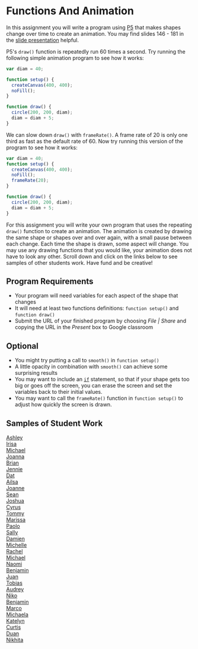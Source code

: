Functions And Animation
=======================
In this assignment you will write a program using [P5](https://editor.p5js.org/) that makes shapes change over time to create an animation. You may find slides 146 - 181 in the [slide presentation](https://docs.google.com/presentation/d/1fm_Di0qR4HpRWTf8tJtcW3u5by3OrilfXIPZ517K1js/edit?usp=sharing) helpful.  

P5's `draw()` function is repeatedly run 60 times a second. Try running the following simple animation program to see how it works:
```javascript
var diam = 40;

function setup() {
  createCanvas(400, 400);
  noFill();
}

function draw() {
  circle(200, 200, diam);
  diam = diam + 5;
}
```
We can slow down `draw()` with `frameRate()`. A frame rate of 20 is only one third as fast as the default rate of 60. Now try running this version of the program to see how it works:
```javascript
var diam = 40;
function setup() {
  createCanvas(400, 400);
  noFill();
  frameRate(20);
}

function draw() {
  circle(200, 200, diam);
  diam = diam + 5;
}
```

For this assignment you will write your own program that uses the repeating `draw()` function to create an animation. The animation is created by drawing the same shape or shapes over and over again, with a small pause between each change. Each time the shape is drawn, some aspect will change. You may use any drawing functions that you would like, your animation does not have to look any other. Scroll down and click on the links below to see samples of other students work. Have fund and be creative!    

Program Requirements
--------------------
* Your program will need variables for each aspect of the shape that changes
* It will need at least two functions definitions: `function setup()` and `function draw()`  
* Submit the URL of your finished program by choosing *File | Share* and copying the URL in the *Present* box to Google classroom



Optional   
--------
* You might try putting a call to `smooth()` in `function setup()`
* A little opacity in combination with `smooth()` can achieve some surprising results
* You may want to include an [`if`](https://p5js.org/reference/#/p5/if-else) statement, so that if your shape gets too big or goes off the screen, you can erase the screen and set the variables back to their initial values.
* You may want to call the `frameRate()` function in `function setup()` to adjust how quickly the screen is drawn.   

Samples of Student Work   
-----------------------   
[Ashley](https://editor.p5js.org/ashan-voltaic/present/GsaOFoh_B)   
[Irisa](https://editor.p5js.org/irchu1/present/GYNfsvIY1)   
[Michael](https://editor.p5js.org/mibennett1/present/Nml25fTqF)   
[Joanna](https://editor.p5js.org/jogaray-velazquez/present/aqVVk50nb)   
[Brian](https://editor.p5js.org/brsen/present/ufSUNNzKR)   
[Jennie](https://editor.p5js.org/jilin20/present/8cAVGZ6qX)   
[Dat](https://editor.p5js.org/tuduong1/present/v5J5r-tbL)   
[Ailsa](https://editor.p5js.org/aiyale/present/ESh3yZ0eS)   
[Joanne](https://editor.p5js.org/joguan/present/0ovEw4E0g)   
[Sean](https://editor.p5js.org/sewong3/present/jjckswk1_)   
[Joshua](https://editor.p5js.org/joshuapaza/present/o0TmTqZNw)   
[Cyrus](https://editor.p5js.org/Wowbowbow/present/EKyfqWYqn)    
[Tommy](https://editor.p5js.org/Touyen/present/JrpIFXHqI)   
[Marissa](https://editor.p5js.org/maholmes/present/29c_z0Ffu)   
[Paolo](https://editor.p5js.org/paolo415/present/MaHyIgOXa)   
[Sally](https://editor.p5js.org/sahong3/present/EAeJh3fOg)  
[Damien](https://editor.p5js.org/dabogdon/present/dzmQig5nj)   
[Michelle](https://editor.p5js.org/michelle0/present/jS6sQi2lY)   
[Rachel](https://editor.p5js.org/raroyer/present/RhvJ97eGp)   
[Michael](https://editor.p5js.org/mimui/present/stHN1OdDX)   
[Naomi](https://editor.p5js.org/nakung/present/-rOsXMOnh)   
[Benjamin](https://studio.code.org/projects/gamelab/bTJqPpBTQP6eWc4D24BbpY7q4DpICyeNrl71HDooxR8)   
[Juan](https://editor.p5js.org/jucalvohuerta/present/7Cg7LWTVt)   
[Tobias](https://editor.p5js.org/tozuercher/present/VzuH67YTT)   
[Audrey](https://editor.p5js.org/AudreyLau8/present/1jUChOtWx)   
[Niko](https://editor.p5js.org/NikoTsu/present/W1TZ2e-1r)   
[Benjamin](https://studio.code.org/projects/gamelab/VnnQXQrHuT8ceO4T1lkBiLzwxqJiKgtqaQjSiHw0sKU)   
[Marco](https://editor.p5js.org/malee21/present/h0Ssrwjb5)   
[Michaela](https://editor.p5js.org/michaela29/present/IY5W2TjE)   
[Katelyn](https://editor.p5js.org/jizhang6/full/60YQnrNv)   
[Curtis](https://editor.p5js.org/culee/present/QKntQP8Y)    
[Duan](https://editor.p5js.org/Duan25/present/cGVlVGgc)   
[Nikhita](https://editor.p5js.org/Bluesnow/full/pGp93tiu)   
 
